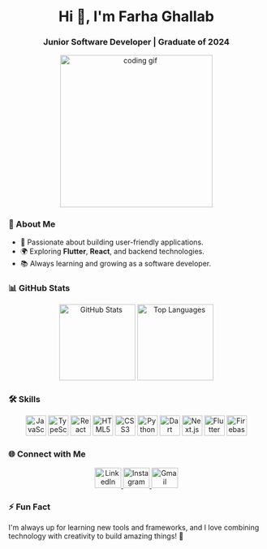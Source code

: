 <h1 align="center">Hi 👋, I'm Farha Ghallab</h1>
<h3 align="center">Junior Software Developer | Graduate of 2024</h3>

<div align="center">
  <img src="https://lottiefiles.com/free-animation/software-development-scene-6Vo2oGKPwO" width="300" height="300" alt="coding gif" />
</div>



### 🚀 About Me

- 🌟 Passionate about building user-friendly applications.
- 🌍 Exploring **Flutter**, **React**, and backend technologies.
- 📚 Always learning and growing as a software developer.



### 📊 GitHub Stats

<div align="center">
  <img src="https://github-readme-stats.vercel.app/api?username=farhaghallab3&show_icons=true&theme=radical&include_all_commits=true&count_private=true" height="150" alt="GitHub Stats" />
  <img src="https://github-readme-stats.vercel.app/api/top-langs/?username=farhaghallab3&layout=compact&theme=radical" height="150" alt="Top Languages" />
</div>



### 🛠️ Skills

<div align="center">
  <img src="https://cdn.jsdelivr.net/gh/devicons/devicon/icons/javascript/javascript-original.svg" height="40" alt="JavaScript" />
  <img src="https://cdn.jsdelivr.net/gh/devicons/devicon/icons/typescript/typescript-original.svg" height="40" alt="TypeScript" />
  <img src="https://cdn.jsdelivr.net/gh/devicons/devicon/icons/react/react-original.svg" height="40" alt="React" />
  <img src="https://cdn.jsdelivr.net/gh/devicons/devicon/icons/html5/html5-original.svg" height="40" alt="HTML5" />
  <img src="https://cdn.jsdelivr.net/gh/devicons/devicon/icons/css3/css3-original.svg" height="40" alt="CSS3" />
  <img src="https://cdn.jsdelivr.net/gh/devicons/devicon/icons/python/python-original.svg" height="40" alt="Python" />
  <img src="https://cdn.jsdelivr.net/gh/devicons/devicon/icons/dart/dart-original.svg" height="40" alt="Dart" />
  <img src="https://cdn.jsdelivr.net/gh/devicons/devicon/icons/nextjs/nextjs-original.svg" height="40" alt="Next.js" />
  <img src="https://cdn.jsdelivr.net/gh/devicons/devicon/icons/flutter/flutter-original.svg" height="40" alt="Flutter" />
  <img src="https://cdn.jsdelivr.net/gh/devicons/devicon/icons/firebase/firebase-plain.svg" height="40" alt="Firebase" />
</div>



### 🌐 Connect with Me

<div align="center">
  <a href="https://www.linkedin.com/in/farha-ghallab-602575289/" target="_blank">
    <img src="https://raw.githubusercontent.com/maurodesouza/profile-readme-generator/master/src/assets/icons/social/linkedin/default.svg" width="52" height="40" alt="LinkedIn" />
  </a>
  <a href="https://www.instagram.com/farhaghallab/" target="_blank">
    <img src="https://raw.githubusercontent.com/maurodesouza/profile-readme-generator/master/src/assets/icons/social/instagram/default.svg" width="52" height="40" alt="Instagram" />
  </a>
  <a href="mailto:farhagalab74@gmail.com" target="_blank">
    <img src="https://raw.githubusercontent.com/maurodesouza/profile-readme-generator/master/src/assets/icons/social/gmail/default.svg" width="52" height="40" alt="Gmail" />
  </a>
</div>



### ⚡ Fun Fact
I'm always up for learning new tools and frameworks, and I love combining technology with creativity to build amazing things! 🚀
